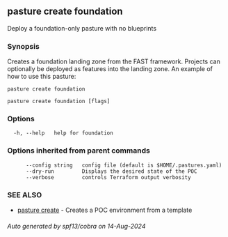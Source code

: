 ## pasture create foundation

Deploy a foundation-only pasture with no blueprints

### Synopsis

Creates a foundation landing zone from the FAST framework.
Projects can optionally be deployed as features into the landing zone. An example of how to use this pasture:

	pasture create foundation

```
pasture create foundation [flags]
```

### Options

```
  -h, --help   help for foundation
```

### Options inherited from parent commands

```
      --config string   config file (default is $HOME/.pastures.yaml)
      --dry-run         Displays the desired state of the POC
      --verbose         controls Terraform output verbosity
```

### SEE ALSO

* [pasture create](pasture_create.md)	 - Creates a POC environment from a template

###### Auto generated by spf13/cobra on 14-Aug-2024
